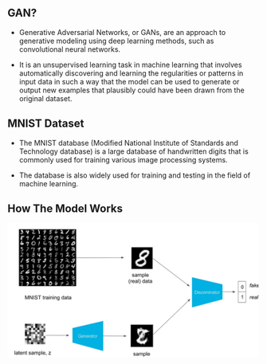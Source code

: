 ## GAN?
- Generative Adversarial Networks, or GANs, are an approach to generative modeling using deep learning methods, such as convolutional neural networks.

- It is an unsupervised learning task in machine learning that involves automatically discovering and learning the regularities or patterns in input data in such a way that the model can be used to generate or output new examples that plausibly could have been drawn from the original dataset.

## MNIST Dataset
- The MNIST database (Modified National Institute of Standards and Technology database) is a large database of handwritten digits that is commonly used for training various image processing systems.

- The database is also widely used for training and testing in the field of machine learning.

## How The Model Works

![Diagram showing the model's working](model-working.png)


